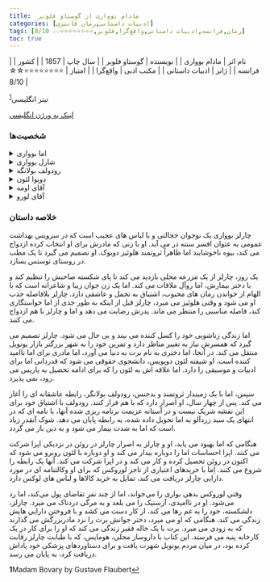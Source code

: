 ```yaml
---
title:  مادام بوواری از گوستاو فلوبر
categories: [ادبیات داستانی,رمان فانتزی]
tags: [رمان,فرانسه,ادبیات داستانی,واقع‌گرا,فلوبر,⭐⭐⭐⭐⭐⭐⭐⭐☆☆ 8/10]
toc: true
---
```


| نام اثر | مادام بوواری |
| نویسنده | گوستاو فلوبر |
| سال چاپ | 1857  |
| کشور | فرانسه  |
| ژانر | ادبیات داستانی |
| مکتب ادبی | واقع‌گرا |
| امتیاز | ⭐⭐⭐⭐⭐⭐⭐⭐☆☆ 8/10 |

تیتر انگلیسی<sup id="a1">[1](#f1)</sup>

[لینک به ورژن انگلیسی](https://standardebooks.org/ebooks/gustave-flaubert/madame-bovary/eleanor-marx-aveling)

### شخصیت‌ها

<details>
  <summary>اما بوواری</summary>
  اِما شخصیت اول داستان بوده و نام داستان از نام او گرفته شده‌است. او دختری شهرستانی است که انتظارات سیری ناپذیری از دنیای خود دارد و مشتاق زیبایی، ثروت، عشق و جامعه‌ای سطح بالاست. بخش عظیمی از داستان حول اختلافات میان ایده‌آل‌های خیالبافانه و جاه طلبانه اِما و واقعیت‌های زندگی روستایی او می‌چرخد، به خصوص که این قضایا او را به سوی دو عشق زناکارانه سوق داده و بدهی‌های قابل توجهی برایش به همراه می‌آورند، که سرانجام باعث می‌شود اِما اقدام به خودکشی بکند..
</details>
<details>
  <summary>شارل بوواری</summary>
  شارل بوواری، همسر اِما، مردی بسیار ساده و معمولی بوده و با توقعات خیالبافانه همسرش فاصله زیادی دارد. او پزشک روستای یونویل است ولی در این زمینه استعداد خاصی از خود نشان نداده و در واقع فاقد صلاحیت لازم برای پزشکی است. با وجود اینکه همه اهالی روستا از شهوترانی‌های اِما خبر دارند، شارل چیزی از این موضوع نمی‌داند و کنترلی روی همسرش ندارد، زیرا در واقع همیشه درگیر سروسامان دادن به خراب کاری‌های خودش است. او همسرش را می‌پرستد و او را زنی بی عیب و نقص می‌داند.
</details>
<details>
  <summary>رودولف بولانگه</summary>
  رودولف بولانگه روستایی ثروتمندی است که اما را هم به زنجیره طولانی معشوقه‌هایش اضافه کرده‌است. او علاقه شدیدی نسبت به اما در خود نمی‌بیند و در حالی که اما بیشتر و بیشتر وابسته او می‌شود، احساس دلزدگی و نگرانی از بی احتیاطی‌های اما در رودولف شدت می‌گیرد. بعد از اینکه آن دو تصمیم به فرار با یکدیگر می‌گیرند، رودولف در می‌یابد که قادر به این کار نیست، به ویژه به این خاطر که اما به تازگی صاحب دختری به نام «برت» شده‌است. به همین دلیل رودولف، در روز تعیین شده برای فرار به تنهایی از روستا می‌گریزد و اما را دچار شکست روحی شدیدی می‌کند.
</details>
<details>
  <summary>دوپوا لئون</summary>
      منشی جوانی از اهالی یونویل است. او پس از رودولف بولانگه دومین فردی است که با اما بوواری رابطه عاشقانه برقرار می‌کند.
</details>
<details>
  <summary>آقای اومه</summary>
   اومه داروساز روستا است. او عقاید ضد دینی و آتئیستی دارد.
</details>
<details>
  <summary>آقای لورو</summary>
 لورو تاجری حقه باز است که پی در پی اما را متقاعد به خرید جنس‌هایش کرده و از او می‌خواهد که پول آن‌ها را بعداً بپردازد. لورو با سودهای کلانی که روی وام‌های اما می‌کشد، مبلغ بدهی‌های او را بسیار بالا می‌برد و همین موضوع نقش مهمی در تصمیم اما به خودکشی دارد.
</details>



### خلاصه داستان

چارلز بوواری یک نوجوان خجالتی و با لباس های عجیب است که در سرویس بهداشت عمومی به عنوان افسر سنته در می آید. او با زنی که مادرش برای او انتخاب کرده ازدواج می کند، بیوه ناخوشایند اما ظاهراً ثروتمند هلوئیز دوبوک. او تصمیم می گیرد تا یک مطب در روستای توستس بسازد.

یک روز، چارلز از یک مزرعه محلی بازدید می کند تا پای شکسته صاحبش را تنظیم کند و با دختر بیمارش، اما روآل ملاقات می کند. اما یک زن جوان زیبا و شاعرانه است که با الهام از خواندن رمان های محبوب، اشتیاق به تجمل و عاشقی دارد. چارلز بلافاصله جذب او می شود و وقتی هلوئیز می میرد، چارلز قبل از اینکه به طور جدی از اما خواستگاری کند، فاصله مناسبی را منتظر می ماند. پدرش رضایت می دهد و اما و چارلز با هم ازدواج می کنند.

اما زندگی زناشویی خود را کسل کننده می بیند و بی حال می شود. چارلز تصمیم می گیرد که همسرش نیاز به تغییر مناظر دارد و تمرین خود را به شهر بزرگتر بازار یونویل منتقل می کند. در آنجا، اما دختری به نام برت به دنیا می آورد، اما مادری برای اما ناامید کننده است. او شیفته لئون دوپویس، دانشجوی حقوقی می شود که قدردانی اما برای ادبیات و موسیقی را دارد. اما علاقه اش به لئون را که برای ادامه تحصیل به پاریس می رود، نمی پذیرد.

سپس، اما با یک زمیندار ثروتمند و بدجنس، رودولف بولانگر، رابطه عاشقانه ای را آغاز می کند. پس از چهار سال، او اصرار دارد که با هم فرار کنند. رودولف با اشتیاق خود برای این نقشه شریک نیست و در آستانه عزیمت برنامه ریزی شده آنها، با نامه ای که در انتهای یک سبد زردآلو به اما تحویل داده شده، به رابطه پایان می دهد. شوک آنقدر زیاد است که اما به شدت بیمار می شود و به دین باز می گردد.

هنگامی که اما بهبود می یابد، او و چارلز به اصرار چارلز در روئن در نزدیکی اپرا شرکت می کنند. اپرا احساسات اما را دوباره بیدار می کند و او دوباره با لئون روبرو می شود که اکنون در روئن تحصیل کرده و کار می کند و در اپرا شرکت می کند. آنها یک رابطه را شروع می کنند. اِما با خریدهای اعتباری از تاجر لوروکس که برای او وکالتنامه ای در مورد دارایی چارلز دریافت می کند، تمایل به خرید کالاها و لباس های لوکس دارد.

وقتی لوروکس بدهی بواری را می‌خواند، اما از چند نفر تقاضای پول می‌کند، اما رد می‌شود. او در ناامیدی، آرسنیک را می بلعد و به مرگی دردناک می میرد. چارلز، دلشکسته، خود را به غم رها می کند، از کار دست می کشد و با فروختن دارایی هایش زندگی می کند. هنگامی که او می میرد، دختر جوانش برث را نزد مادربزرگش می گذارند که به زودی می میرد. برت با یک خاله فقیر زندگی می کند که او را برای کار در یک کارخانه پنبه می فرستد. این کتاب با داروساز محلی، هومایس، که با طبابت چارلز رقابت کرده بود، در میان مردم یونویل شهرت یافت و برای دستاوردهای پزشکی خود پاداش دریافت کرد، به پایان می رسد.

<b id="f1">1</b><span class="footnote">Madam Bovary by Gustave Flaubert</span>[↩](#a1)